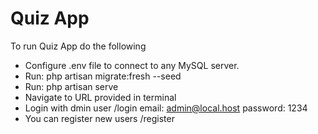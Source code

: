 
# Quiz App

To run Quiz App do the following
- Configure .env file to connect to any MySQL server.
- Run: php artisan migrate:fresh --seed
- Run: php artisan serve
- Navigate to URL provided in terminal
- Login with dmin user /login email: admin@local.host password: 1234
- You can register new users /register
